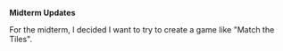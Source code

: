 **Midterm Updates**

For the midterm, I decided I want to try to create a game like "Match the Tiles". 
